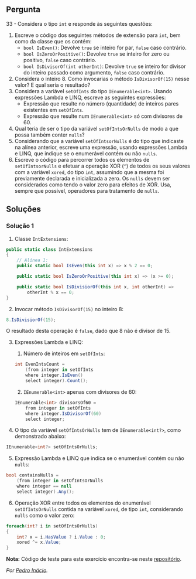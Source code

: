 ## Pergunta

33 - Considera o tipo `int` e responde às seguintes questões:

1. Escreve o código dos seguintes métodos de extensão para `int`, bem como da
   classe que os contém:
   * `bool IsEven()`: Devolve `true` se inteiro for par, `false` caso
     contrário.
   * `bool IsZeroOrPositive()`: Devolve `true` se inteiro for zero ou
     positivo, `false` caso contrário.
   * `bool IsDivisorOf(int otherInt)`: Devolve `true` se inteiro for divisor
     do inteiro passado como argumento, `false` caso contrário.
2. Considera o inteiro 8. Como invocarias o método `IsDivisorOf(15)` nesse
   valor? E qual seria o resultado?
3. Considera a variável `setOfInts` do tipo `IEnumerable<int>`. Usando
   expressões Lambda e LINQ, escreve as seguintes expressões:
   * Expressão que resulte no número (quantidade) de inteiros pares
     existentes em `setOfInts`.
   * Expressão que resulte num `IEnumerable<int>` só com divisores de 60.
4. Qual teria de ser o tipo da variável `setOfIntsOrNulls` de modo a que possa
   também conter `nulls`?
5. Considerando que a variável `setOfIntsorNulls` é do tipo que indicaste na
   alínea anterior, escreve uma expressão, usando expressões Lambda e LINQ,
   que indique se o enumerável contém ou não `nulls`.
6. Escreve o código para percorrer todos os elementos de `setOfIntsorNulls` e
   efetuar a operação XOR (`^`) de todos os seus valores com a variável
   `xored`, do tipo `int`, assumindo que a mesma foi previamente declarada e
   inicializada a zero. Os `nulls` devem ser considerados como tendo o valor
   zero para efeitos de XOR. Usa, sempre que possível, operadores para
   tratamento de `nulls`.

## Soluções

### Solução 1

1. Classe `IntExtensions`:

```cs
public static class IntExtensions
{
    // Alínea 1:
    public static bool IsEven(this int x) => x % 2 == 0;

    public static bool IsZeroOrPositive(this int x) => (x >= 0);

    public static bool IsDivisiorOf(this int x, int otherInt) =>
        otherInt % x == 0;
}
```

2.  Invocar método `IsDivisorOf(15)` no inteiro 8:

```cs
8.IsDivisiorOf(15);
```

 O resultado desta operação é `false`, dado que 8 não é divisor de 15.

3.  Expressões Lambda e LINQ:

    1. Número de inteiros em `setOfInts`:

    ```cs
    int EvenIntsCount =
        (from integer in setOfInts
        where integer.IsEven()
        select integer).Count();
    ```

    2. `IEnumerable<int>` apenas com divisores de 60:

    ```cs
    IEnumerable<int> divisorsOf60 =
        from integer in setOfInts
        where integer.IsDivisorOf(60)
        select integer;
    ```

4.  O tipo da variável `setOfIntsOrNulls` tem de `IEnumerable<int?>`, como demonstrado
    abaixo:

```cs
IEnumerable<int?> setOfIntsOrNulls;
```

5.  Expressão Lambda e LINQ que indica se o enumerável contém ou não `nulls`:

```cs
bool containsNulls =
    (from integer in setOfIntsOrNulls
    where integer == null
    select integer).Any();
```

6.  Operação XOR entre todos os elementos do enumerável `setOfIntsOrNulls`
contida na variável `xored`, de tipo `int`, considerando `nulls` como o valor zero:

```cs
foreach(int? i in setOfIntsOrNulls)
{
    int? x = i.HasValue ? i.Value : 0;
    xored ^= x.Value;
}
```

**Nota:** Código de teste para este exercício encontra-se neste
[repositório](https://github.com/PmaiWoW/LP2_Github_Exercises).

*Por [Pedro Inácio](https://github.com/PmaiWoW).*